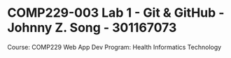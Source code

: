 # COMP229-003 Lab 1 - Git & GitHub - Johnny Z. Song - 301167073
Course: COMP229 Web App Dev
Program: Health Informatics Technology
